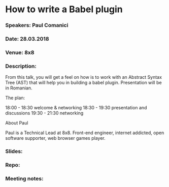# How to write a Babel plugin

### Speakers: Paul Comanici
### Date: 28.03.2018
### Venue: 8x8
### Description:

From this talk, you will get a feel on how is to work with an Abstract Syntax Tree (AST) that will help you in building a babel plugin. Presentation will be in Romanian.

The plan:

18:00 - 18:30 welcome & networking
18:30 - 19:30 presentation and discussions
19:30 - 21:30 networking

About Paul

Paul is a Technical Lead at 8x8. Front-end engineer, internet addicted, open software supporter, web browser games player.

### Slides:

### Repo:

### Meeting notes:

